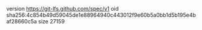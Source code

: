 version https://git-lfs.github.com/spec/v1
oid sha256:4c854b49d59045de1e88964940c443012f9e60b5a0bb1d5b195e4baf28660c5a
size 27159
